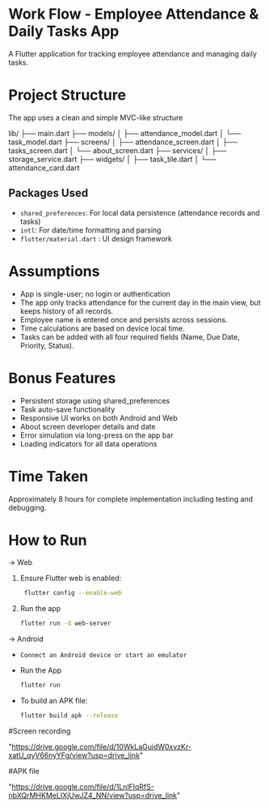 # Work Flow - Employee Attendance & Daily Tasks App

A Flutter application for tracking employee attendance and managing daily tasks.

# Project Structure
The app uses a clean and simple MVC-like structure

lib/
├── main.dart
├── models/
│   ├── attendance_model.dart
│   └── task_model.dart
├── screens/
│   ├── attendance_screen.dart
│   ├── tasks_screen.dart
│   └── about_screen.dart
├── services/
│   ├── storage_service.dart
├── widgets/
│   ├── task_tile.dart
│   └── attendance_card.dart

## Packages Used

- `shared_preferences`: For local data persistence (attendance records and tasks)
- `intl`: For date/time formatting and parsing
- `flutter/material.dart` : UI design framework

# Assumptions

- App is single-user; no login or authentication
- The app only tracks attendance for the current day in the main view, but keeps history of all records.
- Employee name is entered once and persists across sessions.
- Time calculations are based on device local time.
- Tasks can be added with all four required fields (Name, Due Date, Priority, Status).

# Bonus Features

- Persistent storage using shared_preferences
- Task auto-save functionality
- Responsive UI works on both Android and Web
- About screen developer details and date
- Error simulation via long-press on the app bar
- Loading indicators for all data operations

# Time Taken

Approximately 8 hours for complete implementation including testing and debugging.

# How to Run

-> Web

1. Ensure Flutter web is enabled:
   ```bash
    flutter config --enable-web
2. Run the app
    ```bash
    flutter run -d web-server

-> Android
 
  - `Connect an Android device or start an emulator`

- Run the App
    ```bash
    flutter run

- To build an APK file:
    ```bash
    flutter build apk --release

#Screen recording

"https://drive.google.com/file/d/10WkLaGuidW0xvzKr-xatU_qyV66nyYFg/view?usp=drive_link"

#APK file

"https://drive.google.com/file/d/1LnlFlqRfS-nbXQrMHKMeLIXjUwJZ4_NN/view?usp=drive_link"
